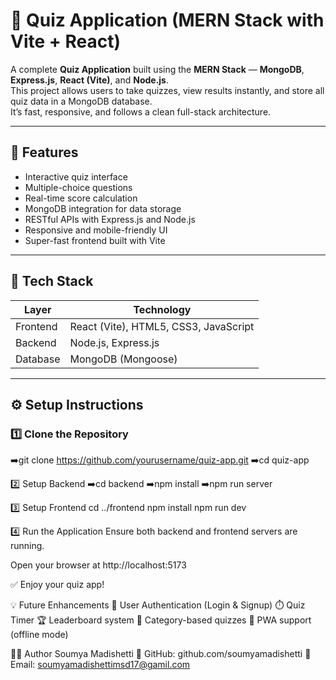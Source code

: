 # 🧠 Quiz Application (MERN Stack with Vite + React)

A complete **Quiz Application** built using the **MERN Stack** — **MongoDB**, **Express.js**, **React (Vite)**, and **Node.js**.  
This project allows users to take quizzes, view results instantly, and store all quiz data in a MongoDB database.  
It’s fast, responsive, and follows a clean full-stack architecture.

---

## 🚀 Features

- Interactive quiz interface  
- Multiple-choice questions  
- Real-time score calculation  
- MongoDB integration for data storage  
- RESTful APIs with Express.js and Node.js  
- Responsive and mobile-friendly UI  
- Super-fast frontend built with Vite  

---

## 🧠 Tech Stack

| Layer    | Technology                |
|----------|---------------------------|
| Frontend | React (Vite), HTML5, CSS3, JavaScript |
| Backend  | Node.js, Express.js       |
| Database | MongoDB (Mongoose)       |

---

## ⚙️ Setup Instructions

### 1️⃣ Clone the Repository
➡️git clone https://github.com/yourusername/quiz-app.git
➡️cd quiz-app

2️⃣ Setup Backend
➡️cd backend
➡️npm install
➡️npm run server

3️⃣ Setup Frontend
cd ../frontend
npm install
npm run dev

4️⃣ Run the Application
Ensure both backend and frontend servers are running.

Open your browser at http://localhost:5173

✅ Enjoy your quiz app!

💡 Future Enhancements
🧠 User Authentication (Login & Signup)
⏱️ Quiz Timer
🏆 Leaderboard system
🧭 Category-based quizzes
📱 PWA support (offline mode)

👩‍💻 Author
Soumya Madishetti
💼 GitHub: github.com/soumyamadishetti
📧 Email: soumyamadishettimsd17@gamil.com
